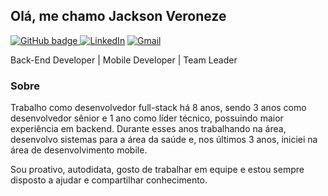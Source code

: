 ## Olá, me chamo Jackson Veroneze

[![GitHub badge](https://img.shields.io/badge/-Github-000?style=for-the-badge&logo=Github&logoColor=white&link=https://github.com/jacksonveroneze) ](https://github.com/jacksonveroneze) 
[![LinkedIn](https://img.shields.io/badge/-LinkedIn-blue?style=for-the-badge&logo=Linkedin&logoColor=white&link=https://www.linkedin.com/in/jacksonveroneze/)](https://www.linkedin.com/in/jacksonveroneze)
[![Gmail](https://img.shields.io/badge/-Gmail-c14438?style=for-the-badge&logo=Gmail&logoColor=white)](mailto:jackson@jacksonveroneze.com)


Back-End Developer | Mobile Developer | Team Leader

### Sobre
Trabalho como desenvolvedor full-stack há 8 anos, sendo 3 anos como desenvolvedor sênior e 1 ano como líder técnico, possuindo maior experiência em backend. Durante esses anos trabalhando na área, desenvolvo sistemas para a área da saúde e, nos últimos 3 anos, iniciei na área de desenvolvimento mobile.

Sou proativo, autodidata, gosto de trabalhar em equipe e estou sempre disposto a ajudar e compartilhar conhecimento. 
